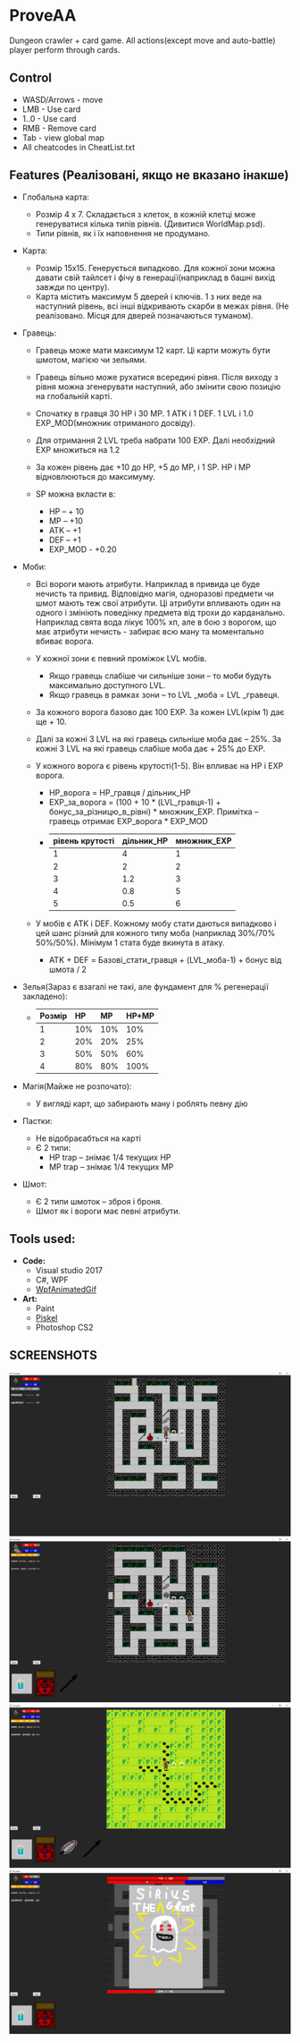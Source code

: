# ProveAA
 Dungeon crawler + card game. All actions(except move and auto-battle) player perform through cards.

## Control
 * WASD/Arrows - move
 * LMB - Use card
 * 1..0 - Use card
 * RMB - Remove card
 * Tab - view global map
 * All cheatcodes in CheatList.txt
 
## Features (Реалізовані, якщо не вказано інакше)
 * Глобальна карта:
	* Розмір 4 х 7. Складається з клеток, в кожній клетці може генеруватися кілька типів рівнів. (Дивитися WorldMap.psd).
	* Типи рівнів, як і їх наповнення не продумано.

 * Карта:
	* Розмір 15х15. Генерується випадково. Для кожної зони можна давати свій тайлсет і фічу в генерації(наприклад в башні вихід завжди по центру).
	* Карта містить максимум 5 дверей і ключів. 1 з них веде на наступний рівень, всі інші відкривають скарби в межах рівня. (Не реалізовано. Місця для дверей позначаються туманом).
	
	
 * Гравець:
	* Гравець може мати максимум 12 карт. Ці карти можуть бути шмотом, магією чи зельями. 
	* Гравець вільно може рухатися всередині рівня. Після виходу з рівня можна згенерувати наступний, або змінити свою позицію на глобальній карті.
	
	* Спочатку в гравця 30 HP і 30 MP. 1 ATK і 1 DEF. 1 LVL  і 1.0 EXP_MOD(множник отриманого досвіду).
	* Для отримання 2 LVL треба набрати 100 EXP. Далі необхідний EXP множиться на 1.2
	* За кожен рівень дає +10 до HP, +5 до MP, і 1 SP. HP і MP відновлюються до максимуму.
	* SP можна вкласти в:
		* HP – + 10
		* MP – +10
		* ATK – +1
		* DEF – +1
		* EXP_MOD - +0.20
		
		
 * Моби:
	* Всі вороги мають атрибути. Наприклад в привида це буде нечисть та привид. Відповідно магія, одноразові предмети чи шмот мають теж свої атрибути. Ці атрибути впливають один на одного і змініють поведінку предмета від трохи до карданально. Наприклад свята вода лікує 100% хп, але в бою з ворогом, що має атрибути нечисть - забирає всю ману та моментально вбиває ворога.
 
	* У кожної зони є певний проміжок LVL мобів.
		* Якщо гравець слабіше чи сильніше зони – то моби будуть максимально доступного LVL.
		* Якщо гравець в рамках зони – то LVL _моба =  LVL _гравеця.
	
	* За кожного ворога базово дає 100 EXP. За кожен LVL(крім 1) дає ще + 10.
	* Далі за кожні 3 LVL на які гравець сильніше моба дає – 25%. За кожні 3 LVL на які гравець слабіше моба дає + 25% до EXP.
	* У кожного ворога є рівень крутості(1-5). Він впливає на HP і EXP ворога. 
		* HP_ворога = HP_гравця / дільник_HP
		* EXP_за_ворога = (100 + 10 * (LVL_гравця-1) + бонус_за_різницю_в_рівні) * множник_EXP. Примітка – гравець отримає EXP_ворога * EXP_MOD
		*  	| рівень крутості | дільник_HP | множник_EXP |
			| --- | --- | --- |
			| 1 | 4   | 1 |
			| 2 | 2   | 2 |
			| 3 | 1.2 | 3 |
			| 4 | 0.8 | 5 |
			| 5 | 0.5 | 6 |
	 
	* У мобів є ATK і DEF. Кожному мобу стати даються випадково і цей шанс різний для кожного типу моба (наприклад 30%/70% 50%/50%). Мінімум 1 стата буде вкинута в атаку.
		* ATK + DEF = Базові_стати_гравця + (LVL_моба-1) + бонус від шмота / 2

 
 * Зелья(Зараз є взагалі не такі, але фундамент для % регенерації закладено):
	* 	|Розмір | HP  | MP  | HP+MP |
		| ---   | --- | --- | ---   |
		| 1 	| 10% | 10% | 10%   |
		| 2 	| 20% | 20% | 25%   |
		| 3 	| 50% | 50% | 60%   |
		| 4 	| 80% | 80% | 100%  |
		
		
 * Магія(Майже не розпочато):
	* У вигляді карт, що забирають ману і роблять певну дію
	
	
 * Пастки:
	* Не відобраєабться на карті
	* Є 2 типи:
		* HP trap – знімає 1/4  текущих HP
		* MP trap – знімає 1/4  текущих MP

		
 * Шмот:
	* Є 2 типи шмоток – зброя і броня. 
	* Шмот як і вороги має певні атрибути.
 
## Tools used:
 * **Code:**
	* Visual studio 2017
	* C#, WPF
	* [WpfAnimatedGif](https://github.com/XamlAnimatedGif/WpfAnimatedGif)
 * **Art:**
	* Paint
	* [Piskel](https://github.com/piskelapp/piskel)
	* Photoshop CS2
	
## SCREENSHOTS
![](readme/1.png) 
![](readme/2.png) 
![](readme/3.png) 
![](readme/4.png) 
